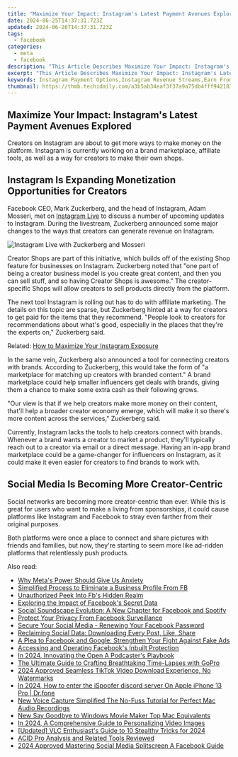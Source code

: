 ```yaml
---
title: "Maximize Your Impact: Instagram's Latest Payment Avenues Explored"
date: 2024-06-25T14:37:31.723Z
updated: 2024-06-26T14:37:31.723Z
tags:
  - facebook
categories:
  - meta
  - facebook
description: "This Article Describes Maximize Your Impact: Instagram's Latest Payment Avenues Explored"
excerpt: "This Article Describes Maximize Your Impact: Instagram's Latest Payment Avenues Explored"
keywords: Instagram Payment Options,Instagram Revenue Streams,Earn From Instagram,Monetizing Instagram Accounts,Instagram Business Payments,Latest Instagram Payment Features,Social Media Income Through Instagram
thumbnail: https://thmb.techidaily.com/a3b5ab34eaf3f37a9a75db4fff942183c1ae755ba8565a3523ea779e463db4b2.jpg
---
```


## Maximize Your Impact: Instagram's Latest Payment Avenues Explored

 Creators on Instagram are about to get more ways to make money on the platform. Instagram is currently working on a brand marketplace, affiliate tools, as well as a way for creators to make their own shops.

## Instagram Is Expanding Monetization Opportunities for Creators

 Facebook CEO, Mark Zuckerberg, and the head of Instagram, Adam Mosseri, met on [Instagram Live](https://www.instagram.com/p/COLhAulnD%5F6/) to discuss a number of upcoming updates to Instagram. During the livestream, Zuckerberg announced some major changes to the ways that creators can generate revenue on Instagram.

![Instagram Live with Zuckerberg and Mosseri](https://static1.makeuseofimages.com/wordpress/wp-content/uploads/2021/04/zuckerberg-mosseri-instagram-live.png)

 Creator Shops are part of this initiative, which builds off of the existing Shop feature for businesses on Instagram. Zuckerberg noted that "one part of being a creator business model is you create great content, and then you can sell stuff, and so having Creator Shops is awesome." The creator-specific Shops will allow creators to sell products directly from the platform.

 The next tool Instagram is rolling out has to do with affiliate marketing. The details on this topic are sparse, but Zuckerberg hinted at a way for creators to get paid for the items that they recommend. "People look to creators for recommendations about what's good, especially in the places that they're the experts on," Zuckerberg said.

 Related: [How to Maximize Your Instagram Exposure](https://www.makeuseof.com/maximize-your-instagram-exposure-2021/)

 In the same vein, Zuckerberg also announced a tool for connecting creators with brands. According to Zuckerberg, this would take the form of "a marketplace for matching up creators with branded content." A brand marketplace could help smaller influencers get deals with brands, giving them a chance to make some extra cash as their following grows.

 "Our view is that if we help creators make more money on their content, that'll help a broader creator economy emerge, which will make it so there's more content across the services," Zuckerberg said.

 Currently, Instagram lacks the tools to help creators connect with brands. Whenever a brand wants a creator to market a product, they'll typically reach out to a creator via email or a direct message. Having an in-app brand marketplace could be a game-changer for influencers on Instagram, as it could make it even easier for creators to find brands to work with.

## Social Media Is Becoming More Creator-Centric

 Social networks are becoming more creator-centric than ever. While this is great for users who want to make a living from sponsorships, it could cause platforms like Instagram and Facebook to stray even farther from their original purposes.

 Both platforms were once a place to connect and share pictures with friends and families, but now, they're starting to seem more like ad-ridden platforms that relentlessly push products.


<ins class="adsbygoogle"
     style="display:block"
     data-ad-format="autorelaxed"
     data-ad-client="ca-pub-7571918770474297"
     data-ad-slot="1223367746"></ins>



<ins class="adsbygoogle"
     style="display:block"
     data-ad-client="ca-pub-7571918770474297"
     data-ad-slot="8358498916"
     data-ad-format="auto"
     data-full-width-responsive="true"></ins>

<span class="atpl-alsoreadstyle">Also read:</span>
<div><ul>
<li><a href="https://facebook.techidaily.com/why-metas-power-should-give-us-anxiety/"><u>Why Meta's Power Should Give Us Anxiety</u></a></li>
<li><a href="https://facebook.techidaily.com/simplified-process-to-eliminate-a-business-profile-from-fb/"><u>Simplified Process to Eliminate a Business Profile From FB</u></a></li>
<li><a href="https://facebook.techidaily.com/unauthorized-peek-into-fbs-hidden-realm/"><u>Unauthorized Peek Into Fb's Hidden Realm</u></a></li>
<li><a href="https://facebook.techidaily.com/exploring-the-impact-of-facebooks-secret-data/"><u>Exploring the Impact of Facebook's Secret Data</u></a></li>
<li><a href="https://facebook.techidaily.com/social-soundscape-evolution-a-new-chapter-for-facebook-and-spotify/"><u>Social Soundscape Evolution: A New Chapter for Facebook and Spotify</u></a></li>
<li><a href="https://facebook.techidaily.com/protect-your-privacy-from-facebook-surveillance/"><u>Protect Your Privacy From Facebook Surveillance</u></a></li>
<li><a href="https://facebook.techidaily.com/secure-your-social-media-renewing-your-facebook-password/"><u>Secure Your Social Media - Renewing Your Facebook Password</u></a></li>
<li><a href="https://facebook.techidaily.com/reclaiming-social-data-downloading-every-post-like-share/"><u>Reclaiming Social Data: Downloading Every Post, Like, Share</u></a></li>
<li><a href="https://facebook.techidaily.com/a-plea-to-facebook-and-google-strengthen-your-fight-against-fake-ads/"><u>A Plea to Facebook and Google: Strengthen Your Fight Against Fake Ads</u></a></li>
<li><a href="https://facebook.techidaily.com/accessing-and-operating-facebooks-inbuilt-protection/"><u>Accessing and Operating Facebook's Inbuilt Protection</u></a></li>
<li><a href="https://some-knowledge.techidaily.com/in-2024-innovating-the-open-a-podcasters-playbook/"><u>In 2024, Innovating the Open  A Podcaster's Playbook</u></a></li>
<li><a href="https://extra-tips.techidaily.com/the-ultimate-guide-to-crafting-breathtaking-time-lapses-with-gopro/"><u>The Ultimate Guide to Crafting Breathtaking Time-Lapses with GoPro</u></a></li>
<li><a href="https://tiktok-videos.techidaily.com/2024-approved-seamless-tiktok-video-download-experience-no-watermarks/"><u>2024 Approved  Seamless TikTok Video Download Experience, No Watermarks</u></a></li>
<li><a href="https://ios-pokemon-go.techidaily.com/in-2024-how-to-enter-the-ispoofer-discord-server-on-apple-iphone-13-pro-drfone-by-drfone-virtual-ios/"><u>In 2024, How to enter the iSpoofer discord server On Apple iPhone 13 Pro | Dr.fone</u></a></li>
<li><a href="https://sound-optimizing.techidaily.com/new-voice-capture-simplified-the-no-fuss-tutorial-for-perfect-mac-audio-recordings/"><u>New Voice Capture Simplified The No-Fuss Tutorial for Perfect Mac Audio Recordings</u></a></li>
<li><a href="https://ai-video-apps.techidaily.com/new-say-goodbye-to-windows-movie-maker-top-mac-equivalents/"><u>New Say Goodbye to Windows Movie Maker Top Mac Equivalents</u></a></li>
<li><a href="https://youtube-video-recordings.techidaily.com/in-2024-a-comprehensive-guide-to-personalizing-video-images/"><u>In 2024, A Comprehensive Guide to Personalizing Video Images</u></a></li>
<li><a href="https://vp-tips.techidaily.com/updated-vlc-enthusiasts-guide-to-10-stealthy-tricks-for-2024/"><u>[Updated] VLC Enthusiast's Guide to 10 Stealthy Tricks for 2024</u></a></li>
<li><a href="https://extra-resources.techidaily.com/acid-pro-analysis-and-related-tools-reviewed/"><u>ACID Pro Analysis and Related Tools Reviewed</u></a></li>
<li><a href="https://facebook-videos.techidaily.com/2024-approved-mastering-social-media-splitscreen-a-facebook-guide/"><u>2024 Approved  Mastering Social Media Splitscreen  A Facebook Guide</u></a></li>
</ul></div>
